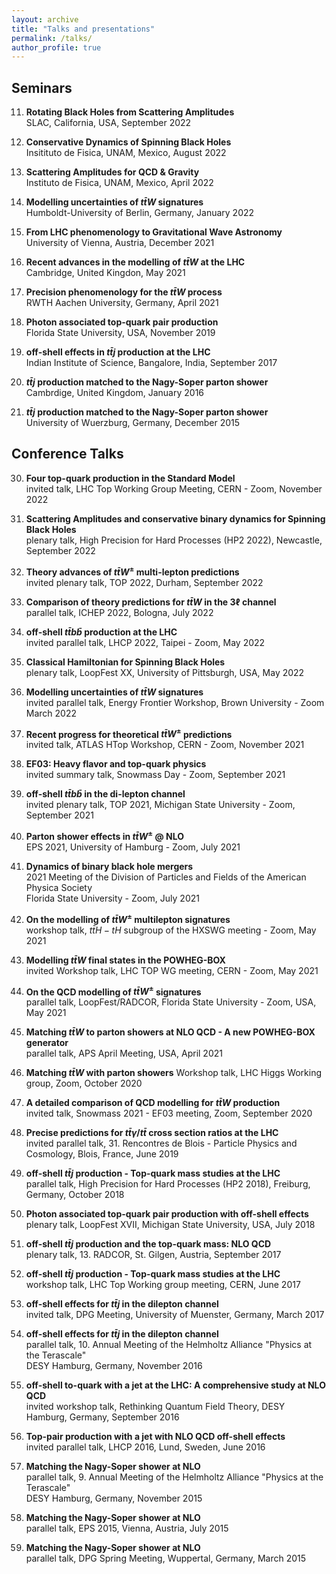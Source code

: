 ```yaml
---
layout: archive
title: "Talks and presentations"
permalink: /talks/
author_profile: true
---
```


## Seminars

11) **Rotating Black Holes from Scattering Amplitudes**  
    SLAC, California, USA, September 2022

10) **Conservative Dynamics of Spinning Black Holes**  
    Insitituto de Fisica, UNAM, Mexico, August 2022

9) **Scattering Amplitudes for QCD & Gravity**  
   Instituto de Fisica, UNAM, Mexico, April 2022

8) **Modelling uncertainties of $t\bar{t}W$ signatures**  
   Humboldt-University of Berlin, Germany, January 2022

7) **From LHC phenomenology to Gravitational Wave Astronomy**  
   University of Vienna, Austria, December 2021

6) **Recent advances in the modelling of $t\bar{t}W$ at the LHC**  
   Cambridge, United Kingdon, May 2021

5) **Precision phenomenology for the $t\bar{t}W$ process**  
   RWTH Aachen University, Germany, April 2021

4) **Photon associated top-quark pair production**  
   Florida State University, USA, November 2019

3) **off-shell effects in $t\bar{t}j$ production at the LHC**  
  Indian Institute of Science, Bangalore, India, September 2017

2) **$t\bar{t}j$ production matched to the Nagy-Soper parton shower**  
  Cambrdige, United Kingdom, January 2016

1) **$t\bar{t}j$ production matched to the Nagy-Soper parton shower**  
  University of Wuerzburg, Germany, December 2015 

## Conference Talks

30) **Four top-quark production in the Standard Model**  
 invited talk, LHC Top Working Group Meeting, CERN - Zoom, November 2022

29) **Scattering Amplitudes and conservative binary dynamics for Spinning Black Holes**   
   plenary talk, High Precision for Hard Processes (HP2 2022), Newcastle, September 2022

28) **Theory advances of $t\bar{t}W^\pm$ multi-lepton predictions**  
  invited plenary talk, TOP 2022, Durham, September 2022

27) **Comparison of theory predictions for $t\bar{t}W$ in the $3\ell$ channel**  
  parallel talk, ICHEP 2022, Bologna, July 2022

26) **off-shell $t\bar{t}b\bar{b}$ production at the LHC**  
   invited parallel talk, LHCP 2022, Taipei - Zoom, May 2022

25) **Classical Hamiltonian for Spinning Black Holes**  
   plenary talk, LoopFest XX, University of Pittsburgh, USA, May 2022

24)  **Modelling uncertainties of $t\bar{t}W$ signatures**  
  invited parallel talk, Energy Frontier Workshop, Brown University - Zoom March 2022

23) **Recent progress for theoretical $t\bar{t}W^\pm$ predictions**  
  invited talk, ATLAS HTop Workshop, CERN - Zoom, November 2021

22) **EF03: Heavy flavor and top-quark physics**  
  invited summary talk, Snowmass Day - Zoom, September 2021

21) **off-shell $t\bar{t}b\bar{b}$ in the di-lepton channel**  
  invited plenary talk, TOP 2021, Michigan State University - Zoom, September 2021

20) **Parton shower effects in $t\bar{t}W^\pm$ @ NLO**  
  EPS 2021, University of Hamburg - Zoom, July 2021

19) **Dynamics of binary black hole mergers**  
   2021 Meeting of the Division of Particles and Fields of the American Physica Society  
   Florida State University - Zoom, July 2021

18) **On the modelling of $t\bar{t}W^\pm$ multilepton signatures**   
   workshop talk, $t\bar{t}H - tH$ subgroup of the HXSWG meeting - Zoom, May 2021

17) **Modelling $t\bar{t}W$ final states in the POWHEG-BOX**  
   invited Workshop talk, LHC TOP WG meeting, CERN - Zoom, May 2021

16) **On the QCD modelling of $t\bar{t}W^\pm$ signatures**  
  parallel talk, LoopFest/RADCOR, Florida State University - Zoom, USA, May 2021

15) **Matching $t\bar{t}W$ to parton showers at NLO QCD - A new POWHEG-BOX generator**  
 parallel talk, APS April Meeting, USA, April 2021

14) **Matching $t\bar{t}W$ with parton showers**
  Workshop talk, LHC Higgs Working group, Zoom, October 2020

13) **A detailed comparison of QCD modelling for $t\bar{t}W$ production**  
  invited talk, Snowmass 2021 - EF03 meeting, Zoom, September 2020

12) **Precise predictions for $t\bar{t}\gamma/t\bar{t}$ cross section ratios at the LHC**  
 invited parallel talk, 31. Rencontres de Blois - Particle Physics and Cosmology, Blois, France, June 2019

11) **off-shell $t\bar{t}j$ production - Top-quark mass studies at the LHC**   
  parallel talk, High Precision for Hard Processes (HP2 2018), Freiburg, Germany, October 2018

10) **Photon associated top-quark pair production with off-shell effects**  
  plenary talk, LoopFest XVII, Michigan State University, USA, July 2018

9) **off-shell $t\bar{t}j$ production and the top-quark mass: NLO QCD**  
 plenary talk, 13. RADCOR, St. Gilgen, Austria, September 2017

8) **off-shell $t\bar{t}j$ production - Top-quark mass studies at the LHC**   
  workshop talk, LHC Top Working group meeting, CERN, June 2017

7) **off-shell effects for $t\bar{t}j$ in the dilepton channel**  
  invited talk, DPG Meeting, University of Muenster, Germany, March 2017

6) **off-shell effects for $t\bar{t}j$ in the dilepton channel**  
  parallel talk, 10. Annual Meeting of the Helmholtz Alliance "Physics at the Terascale"  
  DESY Hamburg, Germany, November 2016

5) **off-shell to-quark with a jet at the LHC: A comprehensive study at NLO QCD**  
  invited workshop talk, Rethinking Quantum Field Theory, DESY Hamburg, Germany, September 2016

4) **Top-pair production with a jet with NLO QCD off-shell effects**  
  invited parallel talk, LHCP 2016, Lund, Sweden, June 2016

3) **Matching the Nagy-Soper shower at NLO**   
  parallel talk, 9. Annual Meeting of the Helmholtz Alliance "Physics at the Terascale"  
  DESY Hamburg, Germany, November 2015

2) **Matching the Nagy-Soper shower at NLO**  
  parallel talk, EPS 2015, Vienna, Austria, July 2015

1) **Matching the Nagy-Soper shower at NLO**  
  parallel talk, DPG Spring Meeting, Wuppertal, Germany, March 2015
